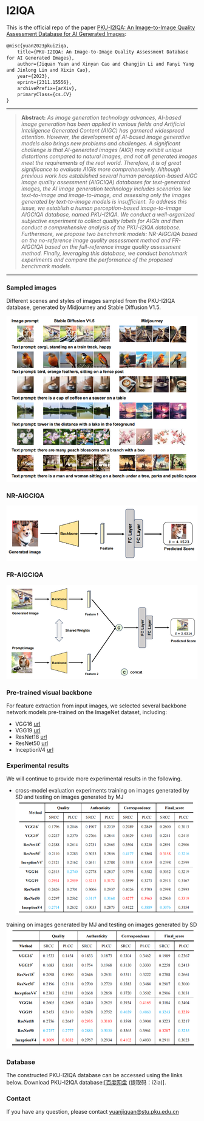 # I2IQA
This is the official repo of the paper [PKU-I2IQA: An Image-to-Image Quality
 Assessment Database for AI Generated Images](http://arxiv.org/abs/2311.15556):
  ```
@misc{yuan2023pkui2iqa,
      title={PKU-I2IQA: An Image-to-Image Quality Assessment Database for AI Generated Images}, 
      author={Jiquan Yuan and Xinyan Cao and Changjin Li and Fanyi Yang and Jinlong Lin and Xixin Cao},
      year={2023},
      eprint={2311.15556},
      archivePrefix={arXiv},
      primaryClass={cs.CV}
}
```
<hr />

> **Abstract:** *As image generation technology advances, AI-based image generation has been applied in various fields and Artificial Intelligence Generated Content (AIGC) has garnered widespread attention. However, the development of AI-based image generative models also brings new problems and challenges. A significant challenge is that AI-generated images (AIGI) may exhibit unique distortions compared to natural images, and not all generated images meet the requirements of the real world. Therefore, it is of great significance to evaluate AIGIs more comprehensively. Although previous work has established several human perception-based AIGC image quality assessment (AIGCIQA) databases for text-generated images, the AI image generation technology includes scenarios like text-to-image and image-to-image, and assessing only the images generated by text-to-image models is insufficient. To address this issue, we establish a human perception-based image-to-image AIGCIQA database, named PKU-I2IQA. We conduct a well-organized subjective experiment to collect quality labels for AIGIs and then conduct a comprehensive analysis of the PKU-I2IQA database. Furthermore, we propose two benchmark models: NR-AIGCIQA based on the no-reference image quality assessment method and FR-AIGCIQA based on the full-reference image quality assessment method. Finally, leveraging this database, we conduct benchmark experiments and compare the performance of the proposed benchmark models.* 
<hr />

### Sampled images
Different scenes and styles of images sampled from the PKU-I2IQA
database, generated by Midjourney and Stable Diffusion V1.5.

![samples_imgs](https://github.com/jiquan123/I2IQA/blob/main/Pic/1.png)

### NR-AIGCIQA
![NR_imgs](https://github.com/jiquan123/I2IQA/blob/main/Pic/5.png)

### FR-AIGCIQA
![FR_imgs](https://github.com/jiquan123/I2IQA/blob/main/Pic/6.png)

### Pre-trained visual backbone
For feature extraction from input images, we selected several backbone
network models pre-trained on the ImageNet dataset, including:
-  VGG16 [url](https://download.pytorch.org/models/vgg16-397923af.pth)
-  VGG19 [url](https://download.pytorch.org/models/vgg19-dcbb9e9d.pth)
-  ResNet18 [url](https://download.pytorch.org/models/resnet18-f37072fd.pth)
-  ResNet50 [url](https://download.pytorch.org/models/resnet50-0676ba61.pth)
-  InceptionV4 [url](http://data.lip6.fr/cadene/pretrainedmodels/inceptionv4-8e4777a0.pth)

### Experimental results
We will continue to provide more experimental results in the following.
- cross-model evaluation experiments
training on images generated by SD and testing on images generated by MJ
![SD-MJ](https://github.com/jiquan123/I2IQA/blob/main/Pic/SD-MJ.png)

training on images generated by MJ and testing on images generated by SD
![MJ-SD](https://github.com/jiquan123/I2IQA/blob/main/Pic/MJ-SD.png)

### Database
The constructed PKU-I2IQA database can be accessed using the links below.
Download PKU-I2IQA database:[[百度网盘](https://pan.baidu.com/s/1Jq6aAW5y3i_p5jgoRWvB8w ) 
(提取码：i2ia)].

### Contact
If you have any question, please contact yuanjiquan@stu.pku.edu.cn


